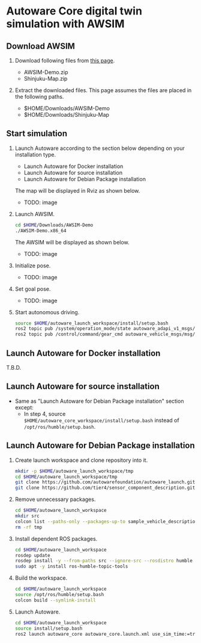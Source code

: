 # Autoware Core digital twin simulation with AWSIM

## Download AWSIM

1. Download following files from [this page](https://tier4.github.io/AWSIM/Downloads/).
   - AWSIM-Demo.zip
   - Shinjuku-Map.zip

2. Extract the downloaded files. This page assumes the files are placed in the following paths.
   - $HOME/Downloads/AWSIM-Demo
   - $HOME/Downloads/Shinjuku-Map

## Start simulation

1. Launch Autoware according to the section below depending on your installation type.
   - Launch Autoware for Docker installation
   - Launch Autoware for source installation
   - Launch Autoware for Debian Package installation

   The map will be displayed in Rviz as shown below.
   - TODO: image

2. Launch AWSIM.

   ```bash
   cd $HOME/Downloads/AWSIM-Demo
   ./AWSIM-Demo.x86_64
   ```

   The AWSIM will be displayed as shown below.
   - TODO: image

3. Initialize pose.
   - TODO: image

4. Set goal pose.
   - TODO: image

5. Start autonomous driving.

   ```bash
   source $HOME/autoware_launch_workspace/install/setup.bash
   ros2 topic pub /system/operation_mode/state autoware_adapi_v1_msgs/msg/OperationModeState "{mode: 2, is_autoware_control_enabled: true, is_autonomous_mode_available: true}" --once
   ros2 topic pub /control/command/gear_cmd autoware_vehicle_msgs/msg/GearCommand "command: 2" --once
   ```

## Launch Autoware for Docker installation

T.B.D.

## Launch Autoware for source installation

- Same as "Launch Autoware for Debian Package installation" section except:
  - In step 4, source `$HOME/autoware_core_workspace/install/setup.bash` instead of `/opt/ros/humble/setup.bash`.

## Launch Autoware for Debian Package installation

1. Create launch workspace and clone repository into it.

   ```bash
   mkdir -p $HOME/autoware_launch_workspace/tmp
   cd $HOME/autoware_launch_workspace/tmp
   git clone https://github.com/autowarefoundation/autoware_launch.git
   git clone https://github.com/tier4/sensor_component_description.git
   ```

2. Remove unnecessary packages.

   ```bash
   cd $HOME/autoware_launch_workspace
   mkdir src
   colcon list --paths-only --packages-up-to sample_vehicle_description awsim_sensor_kit_description | xargs -I{} mv {} src
   rm -rf tmp
   ```

3. Install dependent ROS packages.

   ```bash
   cd $HOME/autoware_launch_workspace
   rosdep update
   rosdep install -y --from-paths src --ignore-src --rosdistro humble
   sudo apt -y install ros-humble-topic-tools
   ```

4. Build the workspace.

   ```bash
   cd $HOME/autoware_launch_workspace
   source /opt/ros/humble/setup.bash
   colcon build --symlink-install
   ```

5. Launch Autoware.

   ```bash
   cd $HOME/autoware_launch_workspace
   source install/setup.bash
   ros2 launch autoware_core autoware_core.launch.xml use_sim_time:=true map_path:=$HOME/Downloads/Shinjuku-Map/map vehicle_model:=sample_vehicle sensor_model:=awsim_sensor_kit
   ```
